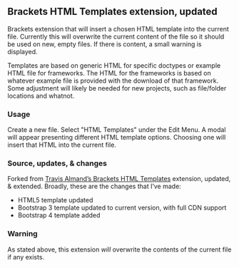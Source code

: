## Brackets HTML Templates extension, updated

Brackets extension that will insert a chosen HTML template into the current file. Currently this will overwrite the current content of the file so it should be used on new, empty files. If there is content, a small warning is displayed.

Templates are based on generic HTML for specific doctypes or example HTML file for frameworks. The HTML for the frameworks is based on whatever example file is provided with the download of that framework. Some adjustment will likely be needed for new projects, such as file/folder locations and whatnot.

### Usage

Create a new file. Select "HTML Templates" under the Edit Menu. A modal will appear presenting different HTML template options. Choosing one will insert that HTML into the current file.

### Source, updates, & changes

Forked from [Travis Almand’s Brackets HTML Templates](https://github.com/talmand/Brackets-HTML-Templates) extension, updated, & extended. Broadly, these are the changes that I’ve made:

* HTML5 template updated
* Bootstrap 3 template updated to current version, with full CDN support
* Bootstrap 4 template added

### Warning

As stated above, this extension *will* overwrite the contents of the current file if any exists.
